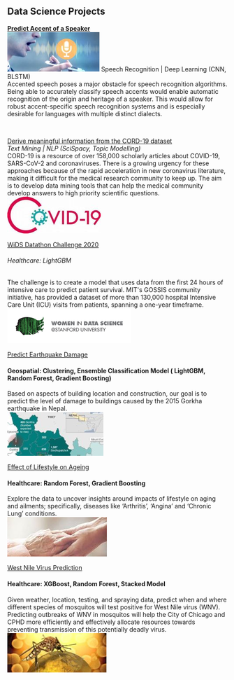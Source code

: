 ## Data Science Projects

[**Predict Accent of a Speaker**](https://github.com/Reshma-34/Accent-Classifier)
<br>
<img src="images/accent.jpg?raw=true"/>
Speech Recognition | Deep Learning (CNN, BLSTM)
<br>
Accented speech poses a major obstacle for speech recognition algorithms. Being able to accurately classify speech accents would enable automatic recognition of the origin and heritage of a speaker. This would allow for robust accent-specific speech recognition systems and is especially desirable for languages with multiple distinct dialects. 
<br>

<br>

[Derive meaningful information from the CORD-19 dataset](https://github.com/Reshma-34/CORD-19)
<br>
_Text Mining | NLP (SciSpacy, Topic Modelling)_
<br> 
CORD-19 is a resource of over 158,000 scholarly articles about COVID-19, SARS-CoV-2 and coronaviruses. There is a growing urgency for these approaches because of the rapid acceleration in new coronavirus literature, making it difficult for the medical research community to keep up.
The aim is to develop data mining tools that can help the medical community develop answers to high priority scientific questions. 
<br>
<img src="images/covid19.jpg?raw=true"/>
<br>

[WiDS Datathon Challenge 2020](https://github.com/Reshma-34/WiDS-Datathon-2020)
###### Healthcare: LightGBM
The challenge is to create a model that uses data from the first 24 hours of intensive care to predict patient survival. MIT's GOSSIS community initiative, has provided a dataset of more than 130,000 hospital Intensive Care Unit (ICU) visits from patients, spanning a one-year timeframe.
<br>
<img src="images/wids.png?raw=false width=200 height=100"/>
<br>

[Predict Earthquake Damage](https://github.com/Reshma-34/Nepal-Earthquake-Damage)
#### Geospatial: Clustering, Ensemble Classification Model ( LightGBM, Random Forest, Gradient Boosting)
Based on aspects of building location and construction, our goal is to predict the level of damage to buildings caused by the 2015 Gorkha earthquake in Nepal.
<br>
<img src="images/nepal_3.jpg?raw=false"/>
<br>

[Effect of Lifestyle on Ageing](https://github.com/Reshma-34/Effect-of-Lifestyle-OnAgeing)
#### Healthcare: Random Forest, Gradient Boosting
Explore the data to uncover insights around impacts of lifestyle on aging and ailments; specifically, diseases like ‘Arthritis’, ‘Angina’ and ‘Chronic Lung’ conditions. 
<br>
<img src="images/ageing.jpg?raw=true"/>
<br>


[West Nile Virus Prediction](https://github.com/Reshma-34/West-Nile-Virus-Prediction)
#### Healthcare: XGBoost, Random Forest, Stacked Model
Given weather, location, testing, and spraying data, predict when and where different species of mosquitos will test positive for West Nile virus (WNV). Predicting outbreaks of WNV in mosquitos will help the City of Chicago and CPHD more efficiently and effectively allocate resources towards preventing transmission of this potentially deadly virus. 
<br>
<img src="images/wnv.jpg?raw=true"/>
